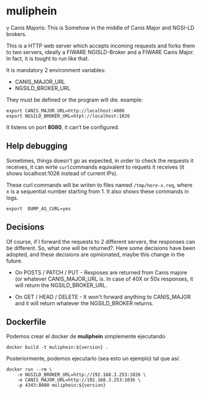 # muliphein

γ Canis Majoris: This is Somehow in the middle of Canis Major and NGSI-LD brokers.

This is a HTTP web server which accepts incoming requests and forks them to two servers, ideally a FIWARE NGISLD-Broker and a  FIWARE Canis Major. In fact, it is tought to run like that.

It is mandatory 2 environment variables:

- CANIS_MAJOR_URL
- NGSILD_BROKER_URL

They must be defined or the program will die. example:

```
export CANIS_MAJOR_URL=http://localhost:4000
export NGSILD_BROKER_URL=htpt://localhost:1026
```

It listens on port **8080**, it can't be configured.

## Help debugging

Sometimes, things doesn't go as expected, in order to check the requests it receives, it can wirte `curl`commands equivalent to requets it receives (it shows localhost:1026 instead of current IPs).

These curl commands will be writen to files named `/tmp/here-x.req`, where x is a sequential number starting from 1. It also shows these commands in logs.

```
export  DUMP_AS_CURL=yes
```

## Decisions

Of course, if I forward the requests to 2 different servers, the responses can be different. So, what one will be returned?. Here some decisions have been adopted, and these decisions are opinionated, maybe this change in the future.

- On POSTS / PATCH / PUT - Resposes are returned from Canis majore (or whatever CANIS_MAJOR_URL is. In case of 40X or 50x responses, it will return the NGSILD_BROKER_URL.

- On GET / HEAD / DELETE - It won't forward anything to CANIS_MAJOR and it will return whatever the NGSILD_BROKER returns.

## Dockerfile

Podemos crear el docker de **muliphein** simplemente ejecutando

```
docker build -t muliphein:${version} .
```

Posteriormente, podemos ejecutarlo (sea esto un ejemplo) tal que así:

```
docker run --rm \
    -e NGSILD_BROKER_URL=http://192.168.3.253:1026 \
    -e CANIS_MAJOR_URL=http://192.168.3.253:1036 \
    -p 4343:8080 muliphein:${version}
```

